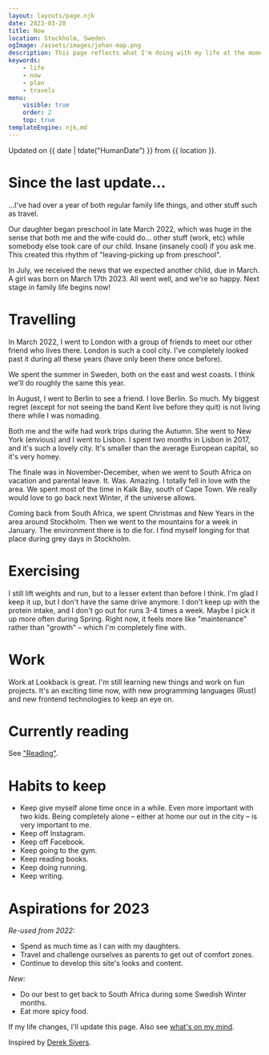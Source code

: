 ```yaml
---
layout: layouts/page.njk
date: 2023-03-20
title: Now
location: Stockholm, Sweden
ogImage: /assets/images/johan-map.png
description: This page reflects what I'm doing with my life at the moment.
keywords:
    - life
    - now
    - plan
    - travels
menu:
    visible: true
    order: 2
    top: true
templateEngine: njk,md
---
```


<p class="subhead">Updated on <time class="text-color fw5">{{ date | tdate("HumanDate") }}</time> from {{ location }}.</p>

# Since the last update…

…I've had over a year of both regular family life things, and other stuff such as travel.

Our daughter began preschool in late March 2022, which was huge in the sense that both me and the wife could do… other stuff (work, etc) while somebody else took care of our child. Insane (insanely cool) if you ask me. This created this rhythm of "leaving-picking up from preschool".

In July, we received the news that we expected another child, due in March. A girl was born on March 17th 2023. All went well, and we're so happy. Next stage in family life begins now!

# Travelling

In March 2022, I went to London with a group of friends to meet our other friend who lives there. London is such a cool city. I've completely looked past it during all these years (have only been there once before).

We spent the summer in Sweden, both on the east and west coasts. I think we'll do roughly the same this year.

In August, I went to Berlin to see a friend. I love Berlin. So much. My biggest regret (except for not seeing the band Kent live before they quit) is not living there while I was nomading.

Both me and the wife had work trips during the Autumn. She went to New York (envious) and I went to Lisbon. I spent two months in Lisbon in 2017, and it's such a lovely city. It's smaller than the average European capital, so it's very homey.

The finale was in November-December, when we went to South Africa on vacation and parental leave. It. Was. Amazing. I totally fell in love with the area. We spent most of the time in Kalk Bay, south of Cape Town. We really would love to go back next Winter, if the universe allows.

Coming back from South Africa, we spent Christmas and New Years in the area around Stockholm. Then we went to the mountains for a week in January. The environment there is to die for. I find myself longing for that place during grey days in Stockholm.

# Exercising

I still lift weights and run, but to a lesser extent than before I think. I'm glad I keep it up, but I don't have the same drive anymore. I don't keep up with the protein intake, and I don't go out for runs 3-4 times a week. Maybe I pick it up more often during Spring. Right now, it feels more like "maintenance" rather than "growth" – which I'm completely fine with.

# Work

Work at Lookback is great. I'm still learning new things and work on fun projects. It's an exciting time now, with new programming languages (Rust) and new frontend technologies to keep an eye on.

# Currently reading

See ["Reading"](/reading).

# Habits to keep

- Keep give myself alone time once in a while. Even more important with two kids. Being completely alone – either at home our out in the city – is very important to me.
- Keep off Instagram.
- Keep off Facebook.
- Keep going to the gym.
- Keep reading books.
- Keep doing running.
- Keep writing.

# Aspirations for 2023

*Re-used from 2022:*

- Spend as much time as I can with my daughters.
- Travel and challenge ourselves as parents to get out of comfort zones.
- Continue to develop this site's looks and content.

*New:*

- Do our best to get back to South Africa during some Swedish Winter months.
- Eat more spicy food.

If my life changes, I'll update this page. Also see [what's on my mind](/micro).

Inspired by [Derek Sivers](https://sivers.org/now).
